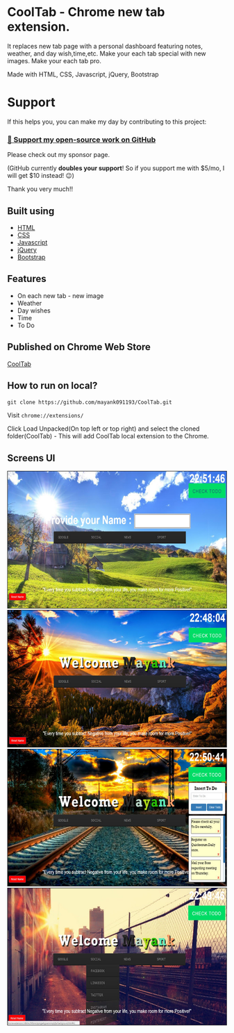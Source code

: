 # CoolTab - Chrome new tab extension. 

It replaces new tab page with a personal dashboard featuring notes, weather, and day wish,time,etc. Make your each tab special with new images. Make your each tab pro.

Made with HTML, CSS, Javascript, jQuery, Bootstrap

# Support

If this helps you, you can make my day by contributing to this project:

### [💜 Support my open-source work on GitHub](https://github.com/sponsors/mayank091193)

Please check out my sponsor page.

(GitHub currently **doubles your support**! So if you support me with $5/mo, I will get $10 instead! 😉)

Thank you very much!!

## Built using

* [HTML](https://www.w3schools.com/html/)
* [CSS](https://www.w3schools.com/css/)
* [Javascript](https://www.w3schools.com/js/)
* [jQuery](https://jquery.com/)
* [Bootstrap](https://getbootstrap.com/)

## Features

* On each new tab - new image
* Weather
* Day wishes
* Time
* To Do

## Published on Chrome Web Store

[CoolTab](https://chrome.google.com/webstore/detail/cooltab/lladajimgjkpmglaimjddnljcjekehan?h1=en)

## How to run on local?

```
git clone https://github.com/mayank091193/CoolTab.git
```

Visit ```chrome://extensions/```

Click Load Unpacked(On top left or top right) and select the cloned folder(CoolTab) - This will add CoolTab local extension to the Chrome.


## Screens UI

<img src="assets/screen_1.jpg" border="1" />

<img src="assets/screen_2.jpg" border="1" />

<img src="assets/screen_3.jpg" border="1" />

<img src="assets/screen_4.jpg" border="1" />
